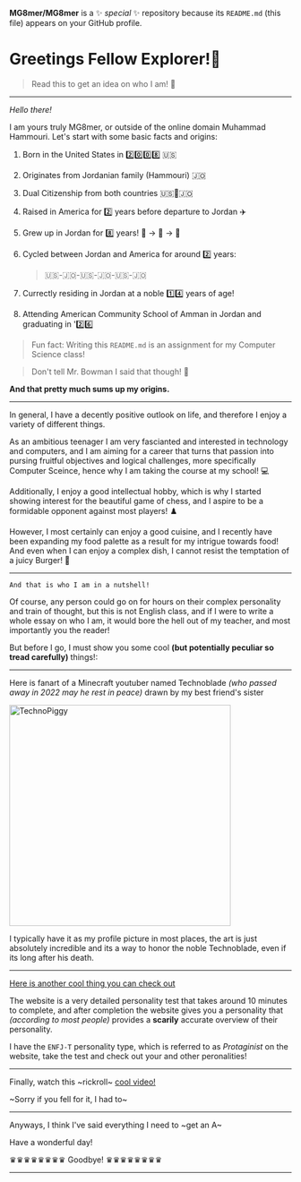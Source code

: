 **MG8mer/MG8mer** is a ✨ _special_ ✨ repository because its `README.md` (this file) appears on your GitHub profile.

# Greetings Fellow Explorer!:mate:

> Read this to get an idea on who I am! :person_in_tuxedo:
---
*Hello there!*

I am yours truly MG8mer, or outside of the online domain Muhammad Hammouri. Let's start with some basic facts and origins:

1. Born in the United States in :two::zero::zero::eight: :us:
2. Originates from Jordanian family (Hammouri) :jordan: 
3. Dual Citizenship from both countries :us::handshake::jordan:
4. Raised in America for :two: years before departure to Jordan :airplane:
5. Grew up in Jordan for :eight: years! :child: -> :boy: -> :adult:
6. Cycled between Jordan and America for around :two: years:
    
    > :us:-:jordan:-:us:-:jordan:-:us:-:jordan:
7. Currectly residing in Jordan at a noble :one::four: years of age!
8. Attending American Community School of Amman in Jordan and graduating in ':two::six:

  > Fun fact: Writing this `README.md` is an assignment for my Computer Science class!
 
  > Don't tell Mr. Bowman I said that though! :shushing_face:
   

  **And that pretty much sums up my origins.**

---
In general, I have a decently positive outlook on life, and therefore I enjoy a variety of different things.

As an ambitious teenager I am very fascianted and interested in technology and computers, and I am aiming for a career that turns that passion into pursing fruitful objectives and logical challenges, more specifically Computer Sceince, hence why I am taking the course at my school! :computer:

Additionally, I enjoy a good intellectual hobby, which is why I started showing interest for the beautiful game of chess, and I aspire to be a formidable opponent against most players! ♟️

However, I most certainly can enjoy a good cuisine, and I recently have been expanding my food palette as a result for my intrigue towards food! And even when I can enjoy a complex dish, I cannot resist the temptation of a juicy Burger! :hamburger:

---
`And that is who I am in a nutshell!` 

Of course, any person could go on for hours on their complex personality and train of thought, but this is not English class, and if I were to write a whole essay on who I am, it would bore the hell out of my teacher, and most importantly you the reader!

But before I go, I must show you some cool **(but potentially peculiar so tread carefully)** things!:

---
Here is fanart of a Minecraft youtuber named Technoblade *(who passed away in 2022 may he rest in peace)* drawn by my best friend's sister

<img width="395" alt="TechnoPiggy" src="https://user-images.githubusercontent.com/123292179/213920944-6d4362b9-9bec-442e-94f5-11aa47243841.png">

I typically have it as my profile picture in most places, the art is just absolutely incredible and its a way to honor the noble Technoblade, even if its long after his death.

---
[Here is another cool thing you can check out](16personalities)

The website is a very detailed personality test that takes around 10 minutes to complete, and after completion the website gives you a personality that *(according to most people)* provides a **scarily** accurate overview of their personality.

I have the `ENFJ-T` personality type, which is referred to as *Protaginist* on the website, take the test and check out your and other peronalities!

---
Finally, watch this ~rickroll~ [cool video!](https://www.youtube.com/watch?v=dQw4w9WgXcQ&ab_channel=RickAstley)

~Sorry if you fell for it, I had to~

---
Anyways, I think I've said everything I need to ~get an A~

Have a wonderful day!

♛♛♛♛♛♛♛♛
Goodbye!
♛♛♛♛♛♛♛♛

---


